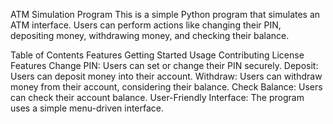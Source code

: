 ATM Simulation Program
This is a simple Python program that simulates an ATM interface. Users can perform actions like changing their PIN, depositing money, withdrawing money, and checking their balance.

Table of Contents
Features
Getting Started
Usage
Contributing
License
Features
Change PIN: Users can set or change their PIN securely.
Deposit: Users can deposit money into their account.
Withdraw: Users can withdraw money from their account, considering their balance.
Check Balance: Users can check their account balance.
User-Friendly Interface: The program uses a simple menu-driven interface.
